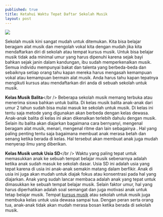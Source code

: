 ```yaml
---
published: true
title: Ketahui Waktu Tepat Daftar Sekolah Musik
layout: post
---
```

<img src="http://i.istockimg.com/file_thumbview_approve/37319174/5/stock-photo-37319174-got-insurance.jpg">

Sekolah musik kini sangat mudah untuk ditemukan. Kita bisa belajar beragam alat musik dan mengolah vokal kita dengan mudah jika kita mendaftarkan diri di sekolah atau tempat kursus musik. Untuk bisa belajar musik tidak ada minimal umur yang harus dipenuhi karena sejak bayi bahkan sejak janin dalam kandungan, ibu sudah memperkenalkan musik. Semua individu mempunyai bakat dan talenta yang berbeda-beda dan sebaiknya setiap orang tahu kapan mereka harus mengasah kemampuan vokal atau kemampuan bermain alat musik. Anda harus tahu kapan tepatnya mengikuti kursus atau mendaftarkan diri anda di sebuah sekolah untuk musik.

<b>Kelas Musik Balita</b></br />
Beberapa sekolah musik memang terbuka atau menerima siswa bahkan untuk balita. Di kelas musik balita anak-anak dari umur 2 tahun sudah bisa mulai masuk ke sekolah untuk musik. Di kelas ini tentu saja metode yang digunakan akan berbeda dengan kelas dewasa. Anak-anak balita di kelas ini akan dikenalkan terlebih dahulu dengan musik. Selain itu balita akan diajarkan bagaimana cara bernyanyi, mengenal beragam alat musik, menari, mengenal ritme dan lain sebagainya . Hal yang paling penting tentu saja bagaimana membuat anak merasa betah dan senang ketika berada di kelas. Hal tersebut akan membuat anak juga mudah menyerap ilmu yang diberikan.

<b>Kelas Musik untuk Usia SD</b></br />
Waktu yang paling tepat untuk memasukkan anak ke sebuah tempat belajar musik sebenarnya adalah ketika anak sudah masuk ke sekolah dasar. Usia SD ini adalah usia yang tepat karena di usia ini anak-anak semakin matang dalam berfikir. Anak di usia ini juga akan mudah untuk diajak fokus atau konsentrasi pada hal yang diajarkan. Anak yang sudah lancar membaca adalah anak yang tepat untuk dimasukkan ke sebuah tempat belajar musik. Selain faktor umur, hal yang harus diperhatikan adalah soal semangat dan juga motivasi anak untuk tetap belajar musik. Tempat <a href="http://id.yamaha.com/id/music_education/courses/">kursus musik</a> atau sekolah untuk musik juga membuka kelas untuk usia dewasa sampai tua. Dengan peran serta orang tua, anak-anak tidak akan mudah merasa bosan ketika berada di sekolah musik.